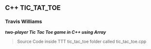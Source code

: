  ## C++ TIC_TAT_TOE
### Travis Williams
***two-player Tic Tac Toe game in C++ using Array***
>Source Code inside TTT tic_tac_toe folder called tic_tac_toe.cpp

